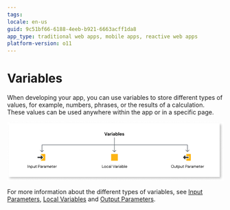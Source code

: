 ```yaml
---
tags: 
locale: en-us
guid: 9c51bf66-6188-4eeb-b921-6663acff1da8
app_type: traditional web apps, mobile apps, reactive web apps
platform-version: o11
---
```


# Variables

When developing your app, you can use variables to store different types of values, for example, numbers, phrases, or the results of a calculation. These values can be used anywhere within the app or in a specific page.

![OutSystems variables](images/variables-diag.png)

For more information about the different types of variables, see [Input Parameters](../../../lang/auto/class-input-parameter.md), [Local Variables](../../../lang/auto/class-local-variable.md) and [Output Parameters](../../../lang/auto/class-output-parameter.md).
